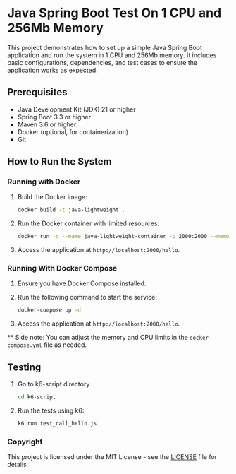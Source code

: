 # Java Spring Boot Test On 1 CPU and 256Mb Memory

This project demonstrates how to set up a simple Java Spring Boot application and run the system in
1 CPU and 256Mb memory. It includes basic configurations, dependencies, and test cases to ensure the
application works as expected.

## Prerequisites
- Java Development Kit (JDK) 21 or higher
- Spring Boot 3.3 or higher
- Maven 3.6 or higher
- Docker (optional, for containerization)
- Git

## How to Run the System

### Running with Docker
1. Build the Docker image:
   ```bash
   docker build -t java-lightweight .
   ```
   
2. Run the Docker container with limited resources:
   ```bash
   docker run -d --name java-lightweight-container -p 2000:2000 --memory="256m" --cpus="1" java-lightweight
   ```
   
3. Access the application at `http://localhost:2000/hello`.

### Running With Docker Compose
1. Ensure you have Docker Compose installed.
2. Run the following command to start the service:
   ```bash
   docker-compose up -d
   ```
   
3. Access the application at `http://localhost:2000/hello`.

** Side note: You can adjust the memory and CPU limits in the `docker-compose.yml` file as needed.

## Testing
1. Go to k6-script directory
   ```bash
   cd k6-script
   ```
   
2. Run the tests using k6:
   ```bash
   k6 run test_call_hello.js
   ```

### Copyright
This project is licensed under the MIT License - see the [LICENSE](LICENSE) file for details